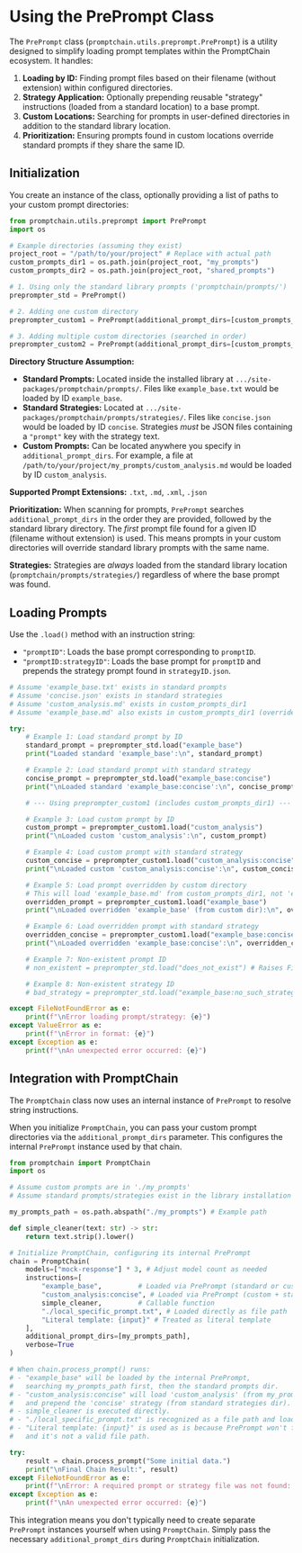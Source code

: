 # Using the PrePrompt Class

The `PrePrompt` class (`promptchain.utils.preprompt.PrePrompt`) is a utility designed to simplify loading prompt templates within the PromptChain ecosystem. It handles:

1.  **Loading by ID:** Finding prompt files based on their filename (without extension) within configured directories.
2.  **Strategy Application:** Optionally prepending reusable "strategy" instructions (loaded from a standard location) to a base prompt.
3.  **Custom Locations:** Searching for prompts in user-defined directories in addition to the standard library location.
4.  **Prioritization:** Ensuring prompts found in custom locations override standard prompts if they share the same ID.

## Initialization

You create an instance of the class, optionally providing a list of paths to your custom prompt directories:

```python
from promptchain.utils.preprompt import PrePrompt
import os

# Example directories (assuming they exist)
project_root = "/path/to/your/project" # Replace with actual path
custom_prompts_dir1 = os.path.join(project_root, "my_prompts")
custom_prompts_dir2 = os.path.join(project_root, "shared_prompts")

# 1. Using only the standard library prompts ('promptchain/prompts/')
preprompter_std = PrePrompt()

# 2. Adding one custom directory
preprompter_custom1 = PrePrompt(additional_prompt_dirs=[custom_prompts_dir1])

# 3. Adding multiple custom directories (searched in order)
preprompter_custom2 = PrePrompt(additional_prompt_dirs=[custom_prompts_dir1, custom_prompts_dir2])
```

**Directory Structure Assumption:**

*   **Standard Prompts:** Located inside the installed library at `.../site-packages/promptchain/prompts/`. Files like `example_base.txt` would be loaded by ID `example_base`.
*   **Standard Strategies:** Located at `.../site-packages/promptchain/prompts/strategies/`. Files like `concise.json` would be loaded by ID `concise`. Strategies *must* be JSON files containing a `"prompt"` key with the strategy text.
*   **Custom Prompts:** Can be located anywhere you specify in `additional_prompt_dirs`. For example, a file at `/path/to/your/project/my_prompts/custom_analysis.md` would be loaded by ID `custom_analysis`.

**Supported Prompt Extensions:** `.txt`, `.md`, `.xml`, `.json`

**Prioritization:** When scanning for prompts, `PrePrompt` searches `additional_prompt_dirs` in the order they are provided, followed by the standard library directory. The *first* prompt file found for a given ID (filename without extension) is used. This means prompts in your custom directories will override standard library prompts with the same name.

**Strategies:** Strategies are *always* loaded from the standard library location (`promptchain/prompts/strategies/`) regardless of where the base prompt was found.

## Loading Prompts

Use the `.load()` method with an instruction string:

*   `"promptID"`: Loads the base prompt corresponding to `promptID`.
*   `"promptID:strategyID"`: Loads the base prompt for `promptID` and prepends the strategy prompt found in `strategyID.json`.

```python
# Assume 'example_base.txt' exists in standard prompts
# Assume 'concise.json' exists in standard strategies
# Assume 'custom_analysis.md' exists in custom_prompts_dir1
# Assume 'example_base.md' also exists in custom_prompts_dir1 (overrides standard)

try:
    # Example 1: Load standard prompt by ID
    standard_prompt = preprompter_std.load("example_base")
    print("Loaded standard 'example_base':\n", standard_prompt)

    # Example 2: Load standard prompt with standard strategy
    concise_prompt = preprompter_std.load("example_base:concise")
    print("\nLoaded standard 'example_base:concise':\n", concise_prompt)

    # --- Using preprompter_custom1 (includes custom_prompts_dir1) ---

    # Example 3: Load custom prompt by ID
    custom_prompt = preprompter_custom1.load("custom_analysis")
    print("\nLoaded custom 'custom_analysis':\n", custom_prompt)

    # Example 4: Load custom prompt with standard strategy
    custom_concise = preprompter_custom1.load("custom_analysis:concise")
    print("\nLoaded custom 'custom_analysis:concise':\n", custom_concise)

    # Example 5: Load prompt overridden by custom directory
    # This will load 'example_base.md' from custom_prompts_dir1, not 'example_base.txt'
    overridden_prompt = preprompter_custom1.load("example_base")
    print("\nLoaded overridden 'example_base' (from custom dir):\n", overridden_prompt)

    # Example 6: Load overridden prompt with standard strategy
    overridden_concise = preprompter_custom1.load("example_base:concise")
    print("\nLoaded overridden 'example_base:concise':\n", overridden_concise)

    # Example 7: Non-existent prompt ID
    # non_existent = preprompter_std.load("does_not_exist") # Raises FileNotFoundError

    # Example 8: Non-existent strategy ID
    # bad_strategy = preprompter_std.load("example_base:no_such_strategy") # Raises FileNotFoundError

except FileNotFoundError as e:
    print(f"\nError loading prompt/strategy: {e}")
except ValueError as e:
    print(f"\nError in format: {e}")
except Exception as e:
    print(f"\nAn unexpected error occurred: {e}")

```

## Integration with PromptChain

The `PromptChain` class now uses an internal instance of `PrePrompt` to resolve string instructions.

When you initialize `PromptChain`, you can pass your custom prompt directories via the `additional_prompt_dirs` parameter. This configures the internal `PrePrompt` instance used by that chain.

```python
from promptchain import PromptChain
import os

# Assume custom prompts are in './my_prompts'
# Assume standard prompts/strategies exist in the library installation

my_prompts_path = os.path.abspath("./my_prompts") # Example path

def simple_cleaner(text: str) -> str:
    return text.strip().lower()

# Initialize PromptChain, configuring its internal PrePrompt
chain = PromptChain(
    models=["mock-response"] * 3, # Adjust model count as needed
    instructions=[
        "example_base",         # Loaded via PrePrompt (standard or custom)
        "custom_analysis:concise", # Loaded via PrePrompt (custom + standard strategy)
        simple_cleaner,         # Callable function
        "./local_specific_prompt.txt", # Loaded directly as file path
        "Literal template: {input}" # Treated as literal template
    ],
    additional_prompt_dirs=[my_prompts_path],
    verbose=True
)

# When chain.process_prompt() runs:
# - "example_base" will be loaded by the internal PrePrompt,
#   searching my_prompts_path first, then the standard prompts dir.
# - "custom_analysis:concise" will load 'custom_analysis' (from my_prompts_path)
#   and prepend the 'concise' strategy (from standard strategies dir).
# - simple_cleaner is executed directly.
# - "./local_specific_prompt.txt" is recognized as a file path and loaded.
# - "Literal template: {input}" is used as is because PrePrompt won't find an ID
#   and it's not a valid file path.

try:
    result = chain.process_prompt("Some initial data.")
    print("\nFinal Chain Result:", result)
except FileNotFoundError as e:
    print(f"\nError: A required prompt or strategy file was not found: {e}")
except Exception as e:
    print(f"\nAn unexpected error occurred: {e}")

```

This integration means you don't typically need to create separate `PrePrompt` instances yourself when using `PromptChain`. Simply pass the necessary `additional_prompt_dirs` during `PromptChain` initialization. 
